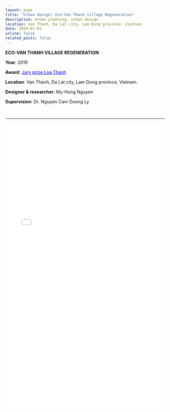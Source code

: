 ```yaml
---
layout: page
title: "Urban design: Eco-Van Thanh village Regeneration"
description: Urban planning, urban design
location: Van Thanh, Da Lat city, Lam Dong province, Vietnam. 
date: 2019-01-01
inline: false
related_posts: false
---
```



**ECO-VAN THANH VILLAGE REGENERATION**


**Year**: 2019​


**Award**: <a href="https://www.tapchikientruc.com.vn/cuoc-thi/thiet-ke-do-thi-tai-tao-lang-nong-nghiep-sinh-thai-van-thanh-giai-hoi-dong.html" target="_blank" style="text decoration:underline; color: blue;">Jury prize Loa Thanh</a>


**Location**: Van Thanh, Da Lat city, Lam Dong province, Vietnam.
​

**Designer & researcher**: My-Hung Nguyen


**Supervision**: Dr. Nguyen Cam Duong Ly

<br>
<hr>

<iframe src="/assets/pdf/2019_Hung Nguyen_Van Thanh Eco-farming Regeneration (compressed)_Urban design.pdf#view=fitH" width="100%" height="900" frameborder="no" border="0" marginwidth="0" marginheight="0"></iframe>